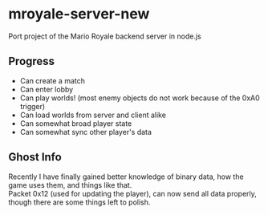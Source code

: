 # mroyale-server-new
Port project of the Mario Royale backend server in node.js
## Progress
- Can create a match
- Can enter lobby
- Can play worlds! (most enemy objects do not work because of the 0xA0 trigger)
- Can load worlds from server and client alike
- Can somewhat broad player state
- Can somewhat sync other player's data
## Ghost Info
Recently I have finally gained better knowledge of binary data, how the game uses them, and things like that.<br>
Packet 0x12 (used for updating the player), can now send all data properly, though there are some things left to polish.<br>